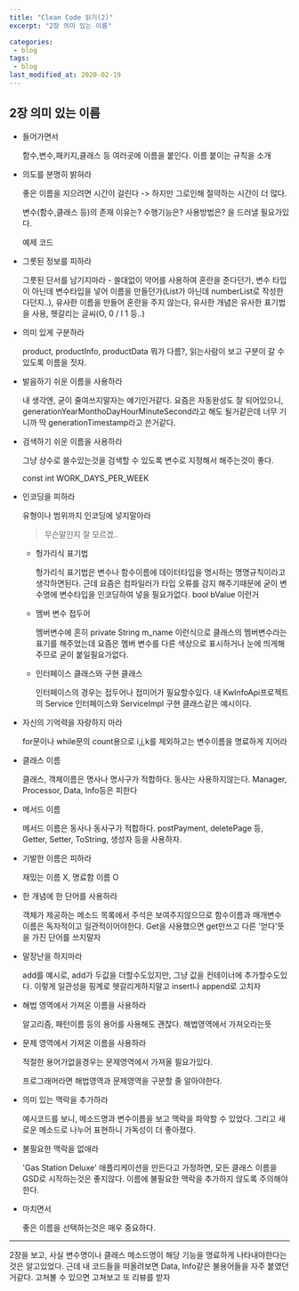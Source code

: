 ```yaml
---
title: "Clean Code 읽기(2)"
excerpt: "2장 의미 있는 이름"

categories:
 - blog
tags:
 - blog
last_modified_at: 2020-02-19
---
```




## 2장 의미 있는 이름

* 들어가면서

  함수,변수,패키지,클래스 등 여러곳에 이름을 붙인다. 이름 붙이는 규칙을 소개

* 의도를 분명히 밝혀라

  좋은 이름을 지으려면 시간이 걸린다 -> 하지만 그로인해 절약하는 시간이 더 많다.

  변수(함수,클래스 등)의 존재 이유는? 수행기능은? 사용방법은? 을 드러낼 필요가있다.

  예제 코드

* 그릇된 정보를 피하라

  그릇된 단서를 남기지마라 - 쓸대없이 약어를 사용하여 혼란을 준다던가, 변수 타입이 아닌데 변수타입을 넣어 이름을 만들던가(List가 아닌데 numberList로 작성한다던지..), 유사한 이름을 만들어 혼란을 주지 않는다, 유사한 개념은 유사한 표기법을 사용, 헷갈리는 글씨(O, 0 / l 1 등..)

* 의미 있게 구분하라

  product, productInfo, productData 뭐가 다름?, 읽는사람이 보고 구분이 갈 수 있도록 이름을 짓자.

* 발음하기 쉬운 이름을 사용하라

  내 생각엔, 굳이 줄여쓰지말자는 얘기인거같다. 요즘은 자동완성도 잘 되어있으니, generationYearMonthoDayHourMinuteSecond라고 해도 될거같은데 너무 기니까 딱 generationTimestamp라고 쓴거같다.

* 검색하기 쉬운 이름을 사용하라

  그냥 상수로 쓸수있는것을 검색할 수 있도록 변수로 지정해서 해주는것이 좋다.

  const int WORK_DAYS_PER_WEEK

* 인코딩을 피하라

  유형이나 범위까지 인코딩에 넣지말아라

  > 무슨말인지 잘 모르겠..

  * 헝가리식 표기법

    헝가리식 표기법은 변수나 함수이름에 데이터타입을 명시하는 명명규칙이라고 생각하면된다. 근데 요즘은 컴파일러가 타입 오류를 감지 해주기때문에 굳이 변수명에 변수타입을 인코딩하여 넣을 필요가없다. bool bValue 이런거

  * 멤버 변수 접두어

    멤버변수에 흔히 private String m_name 이런식으로 클래스의 멤버변수라는 표기를 해주었는데 요즘은 멤버 변수를 다른 색상으로 표시하거나 눈에 띄게해주므로 굳이 붙일필요가없다.

  * 인터페이스 클래스와 구현 클래스

    인터페이스의 경우는 접두어나 접미어가 필요할수있다. 내 KwInfoApi프로젝트의 Service 인터페이스와 ServiceImpl 구현 클래스같은 예시이다.

* 자신의 기억력을 자랑하지 마라

  for문이나 while문의 count용으로 i,j,k를 제외하고는 변수이름을 명료하게 지어라

* 클래스 이름

  클래스, 객체이름은 명사나 명사구가 적합하다. 동사는 사용하지않는다. Manager, Processor, Data, Info등은 피한다

* 메서드 이름

  메서드 이름은 동사나 동사구가 적합하다. postPayment, deletePage 등, Getter, Setter, ToString, 생성자 등을 사용하자.

* 기발한 이름은 피하라

  재밌는 이름 X, 명료함 이름 O

* 한 개념에 한 단어를 사용하라

  객체가 제공하는 메소드 목록에서 주석은 보여주지않으므로 함수이름과 매개변수 이름은 독자적이고 일관적이어야한다. Get을 사용했으면 get만쓰고 다른 '얻다'뜻을 가진 단어를 쓰지말자

* 말장난을 하지마라

  add를 예시로, add가 두값을 더할수도있지만, 그냥 값을 컨테이너에 추가할수도있다. 이렇게 일관성을 핑계로 헷갈리게하지말고 insert나 append로 고치자

* 해법 영역에서 가져온 이름을 사용하라

  알고리즘, 패턴이름 등의 용어를 사용해도 괜찮다. 해법영역에서 가져오라는뜻

* 문제 영역에서 가져온 이름을 사용하라

  적절한 용어가없을경우는 문제영역에서 가져올 필요가있다.

  프로그래머라면 해법영역과 문제영역을 구분할 줄 알아야한다.

* 의미 있는 맥락을 추가하라

  예시코드를 보니, 메소드명과 변수이름을 보고 맥락을 파악할 수 있었다. 그리고 새로운 메소드로 나누어 표현하니 가독성이 더 좋아졌다.

* 불필요한 맥락을 없애라

  'Gas Station Deluxe' 애플리케이션을 만든다고 가정하면, 모든 클래스 이름을 GSD로 시작하는것은 좋지않다. 이름에 불필요한 맥락을 추가하지 않도록 주의해야한다. 

* 마치면서

  좋은 이름을 선택하는것은 매우 중요하다.

---

2장을 보고, 사실 변수명이나 클래스 메소드명이 해당 기능을 명료하게 나타내야한다는것은 알고있었다. 근데 내 코드들을 떠올려보면 Data, Info같은 불용어들을 자주 붙였던거같다. 고쳐볼 수 있으면 고쳐보고 또 리뷰를 받자